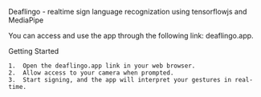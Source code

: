 Deaflingo - realtime sign language recognization using tensorflowjs and MediaPipe

You can access and use the app through the following link: deaflingo.app.

Getting Started

	1.	Open the deaflingo.app link in your web browser.
	2.	Allow access to your camera when prompted.
	3.	Start signing, and the app will interpret your gestures in real-time.
